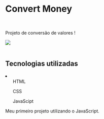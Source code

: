 <h1>Convert Money</h1>
<br>
<p>Projeto de conversão de valores !</p>
<div>
    <img src="https://github.com/CharllesBruno/Conversor-De-Moedas/assets/169079244/fe6c074a-cfc5-438e-8a18-52adddfb2a3c".>
</div>
<br>
<h2>Tecnologias utilizadas</h2>
<li>
    <ul>HTML</ul>
    <ul>CSS</ul>
    <ul>JavaScipt</ul>
</li>
<p>Meu primeiro projeto utilizando o JavaScript.</p>
